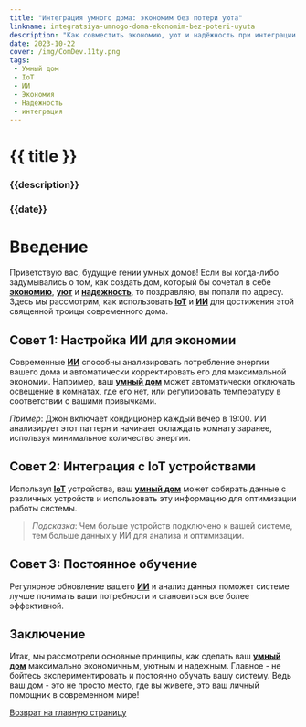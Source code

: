 ```yaml
---
title: "Интеграция умного дома: экономим без потери уюта"
linkname: integratsiya-umnogo-doma-ekonomim-bez-poteri-uyuta
description: "Как совместить экономию, уют и надёжность при интеграции умного дома с помощью IoT и ИИ."
date: 2023-10-22
cover: /img/ComDev.11ty.png
tags:
 - Умный дом
 - IoT
 - ИИ
 - Экономия
 - Надежность
 - интеграция
---
```


# {{ title }}
### {{description}}
### {{date}}

# Введение
Приветствую вас, будущие гении умных домов! Если вы когда-либо задумывались о том, как создать дом, который бы сочетал в себе **[экономию](/)**, **[уют](/)** и **[надежность](/)**, то поздравляю, вы попали по адресу. Здесь мы рассмотрим, как использовать **[IoT](/)** и **[ИИ](/)** для достижения этой священной троицы современного дома.

## Совет 1: Настройка ИИ для экономии
Современные **[ИИ](/)** способны анализировать потребление энергии вашего дома и автоматически корректировать его для максимальной экономии. Например, ваш **[умный дом](/)** может автоматически отключать освещение в комнатах, где его нет, или регулировать температуру в соответствии с вашими привычками.

*Пример*: Джон включает кондиционер каждый вечер в 19:00. ИИ анализирует этот паттерн и начинает охлаждать комнату заранее, используя минимальное количество энергии.

## Совет 2: Интеграция с IoT устройствами
Используя **[IoT](/)** устройства, ваш **[умный дом](/)** может собирать данные с различных устройств и использовать эту информацию для оптимизации работы системы. 

> *Подсказка*: Чем больше устройств подключено к вашей системе, тем больше данных у ИИ для анализа и оптимизации.

## Совет 3: Постоянное обучение
Регулярное обновление вашего **[ИИ](/)** и анализ данных поможет системе лучше понимать ваши потребности и становиться все более эффективной.

## Заключение
Итак, мы рассмотрели основные принципы, как сделать ваш **[умный дом](/)** максимально экономичным, уютным и надежным. Главное - не бойтесь экспериментировать и постоянно обучать вашу систему. Ведь ваш дом - это не просто место, где вы живете, это ваш личный помощник в современном мире!

[Возврат на главную страницу](/)